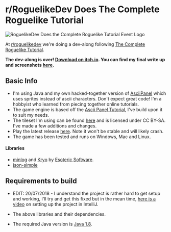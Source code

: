 # r/RoguelikeDev Does The Complete Roguelike Tutorial

![RoguelikeDev Does the Complete Roguelike Tutorial Event Logo](https://i.imgur.com/ksc9EW3.png)

At [r/roguelikedev](https://www.reddit.com/r/roguelikedev/) we're doing a dev-along following [The Complete Roguelike Tutorial](http://www.roguebasin.com/index.php?title=Complete_Roguelike_Tutorial,_using_python%2Blibtcod).

**The dev-along is over! [Download on itch.io](https://emmsii.itch.io/forest-roguelike). You can find my final write up and screenshots [here](https://www.reddit.com/r/roguelikedev/comments/6v8kp5/roguelikedev_does_the_complete_python_tutorial/dlyzb7p/?utm_content=permalink&utm_medium=front&utm_source=reddit&utm_name=roguelikedev).**

## Basic Info

- I'm using Java and my own  hacked-together version of [AsciiPanel](https://github.com/trystan/AsciiPanel) which uses sprites instead of ascii characters. Don't expect great code! I'm a hobbyist who learned from piecing together online tutorials.
- The game engine is based off the [Ascii Panel Tutorial](https://trystans.blogspot.co.uk/2016/01/roguelike-tutorial-00-table-of-contents.html), I've build upon it to suit my needs.
- The tileset I'm using can be found [here](https://forums.tigsource.com/index.php?topic=14166.0) and is licensed under CC BY-SA. I've made a few additions and changes.
- Play the latest release [here](https://github.com/Emmsii/roguelikedev-does-the-complete-roguelike-tutorial/releases). Note it won't be stable and will likely crash.
- The game has been tested and runs on Windows, Mac and Linux.

#### Libraries

- [minlog](https://github.com/EsotericSoftware/minlog) and [Kryo](https://github.com/EsotericSoftware/kryo) by [Esoteric Software](https://github.com/EsotericSoftware).
- [json-simple](https://github.com/fangyidong/json-simple)

## Requirements to build

- EDIT: 20/07/2018 - I understand the project is rather hard to get setup and working, I'll try and get this fixed but in the mean time, [here is a video](https://www.youtube.com/watch?v=KiLS955YxT8&feature=youtu.be) on setting up the project in IntelliJ.

- The above libraries and their dependencies.
- The required Java version is [Java 1.8](https://www.java.com/en/download/).  

